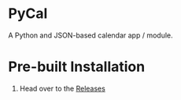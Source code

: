 # PyCal

A Python and JSON-based calendar app / module.

# Pre-built Installation

1. Head over to the [Releases]("owo")
